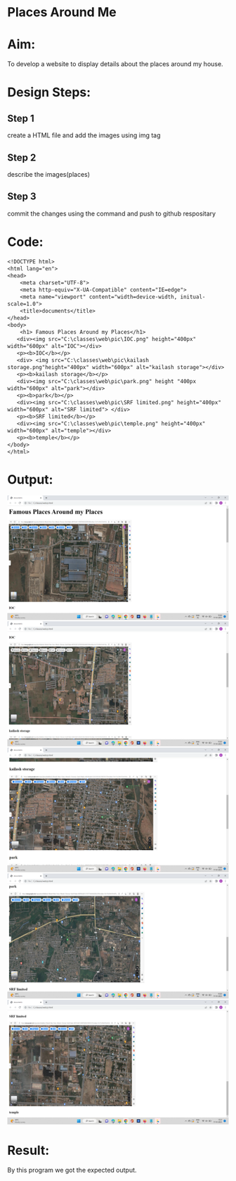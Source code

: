 # Places Around Me
# Aim:
To develop a website to display details about the places around my house.

# Design Steps:
## Step 1
create a HTML file and add the images using img tag

## Step 2
describe the images(places)

## Step 3
commit the changes using the command and push to github respositary


# Code:

```
<!DOCTYPE html>
<html lang="en">
<head>
    <meta charset="UTF-8">
    <meta http-equiv="X-UA-Compatible" content="IE=edge">
    <meta name="viewport" content="width=device-width, initual-scale=1.0">
    <title>documents</title>
</head>
<body>
    <h1> Famous Places Around my Places</h1>
   <div><img src="C:\classes\web\pic\IOC.png" height="400px" width="600px" alt="IOC"></div>
   <p><b>IOC</b></p>
   <div> <img src="C:\classes\web\pic\kailash storage.png"height="400px" width="600px" alt="kailash storage"></div>
   <p><b>kailash storage</b></p>
   <div><img src="C:\classes\web\pic\park.png" height "400px width="600px" alt="park"></div>
   <p><b>park</b></p>
   <div><img src="C:\classes\web\pic\SRF limited.png" height="400px" width="600px" alt="SRF limited"> </div> 
   <p><b>SRF limited</b></p>
   <div><img src="C:\classes\web\pic\temple.png" height="400px" width="600px" alt="temple"></div>
   <p><b>temple</b></p> 
</body>
</html>

```



# Output:

![output](/IOC.png)
![output](/kailash%20storage.png)
![output](/park.png)
![output](/SRF%20limited.png)
![output](/temple.png)

# Result:

By this program we got the expected output.
